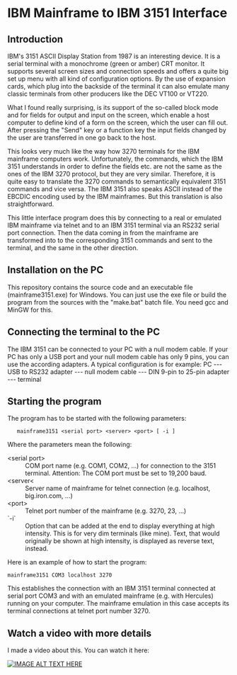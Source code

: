 
# IBM Mainframe to IBM 3151 Interface

## Introduction

IBM's 3151 ASCII Display Station from 1987 is an interesting device. It is a serial terminal with a
monochrome (green or amber) CRT monitor. It supports several screen sizes and connection speeds and
offers a quite big set up menu with all kind of configuration options. By the use of expansion cards,
which plug into the backside of the terminal it can also emulate many classic terminals from other
producers like the DEC VT100 or VT220.

What I found really surprising, is its support of the so-called block mode and for fields for output
and input on the screen, which enable a host computer to define kind of a form on the screen, which
the user can fill out. After pressing the "Send" key or a function key the input fields changed
by the user are transferred in one go back to the host.

This looks very much like the way how 3270 terminals for the IBM mainframe computers  work.
Unfortunately, the commands, which the IBM 3151 understands in order to define the fields etc. are
not the same as the ones of the IBM 3270 protocol, but they are very similar. Therefore, it is quite
easy to translate the 3270 commands to semantically equivalent 3151 commands and vice versa. The
IBM 3151 also speaks ASCII instead of the EBCDIC encoding used by the IBM mainframes. But this
translation is also straightforward.

This little interface program does this by connecting to a real or emulated IBM mainframe via telnet
and to an IBM 3151 terminal via an RS232 serial port connection. Then the data coming in from the
mainframe are transformed into to the corresponding 3151 commands and sent to the terminal, and the
same in the other direction.


## Installation on the PC

This repository contains the source code and an executable file (mainframe3151.exe) for Windows. You can
just use the exe file or build the program from the sources with the "make.bat" batch file. You need 
gcc and MinGW for this.


## Connecting the terminal to the PC

The IBM 3151 can be connected to your PC with a null modem cable. If your PC has only a USB port and your
null modem cable has only 9 pins, you can use the according adapters. A typical configuration is for example:
PC --- USB to RS232 adapter --- null modem cable --- DIN 9-pin to 25-pin adapter --- terminal


## Starting the program

The program has to be started with the following parameters:

```
   mainframe3151 <serial port> <server> <port> [ -i ]
```

Where the parameters mean the following:

<dl>
  <dt>&lt;serial port&gt;</dt>
  <dd>COM port name (e.g. COM1, COM2, ...) for connection to the 3151 terminal. Attention: The COM port must be
  set to 19,200 baud.</dd>
  
  <dt>&lt;server&lt;</dt>
  <dd>Server name of mainframe for telnet connection (e.g. localhost, big.iron.com, ...)</dd>

  <dt>&lt;port&gt;</dt>
  <dd>Telnet port number of the mainframe (e.g. 3270, 23, ...)</dd>

  <dt>`-i`</dt>
  <dd>Option that can be added at the end to display everything at high intensity. This is for very dim terminals
  (like mine). Text, that would originally be shown at high intensity, is displayed as reverse text, instead.</dd>

</dl>

Here is an example of how to start the program:
```
mainframe3151 COM3 localhost 3270
```
This establishes the connection with an IBM 3151 terminal connected at serial port COM3 and with an emulated
mainframe (e.g. with Hercules) running on your computer. The mainframe emulation in this case accepts its
terminal connections at telnet port number 3270.


## Watch a video with more details

I made a video about this. You can watch it here:

[![IMAGE ALT TEXT HERE](https://img.youtube.com/vi/V14ac9cRi9Q/0.jpg)](https://www.youtube.com/watch?v=V14ac9cRi9Q)








